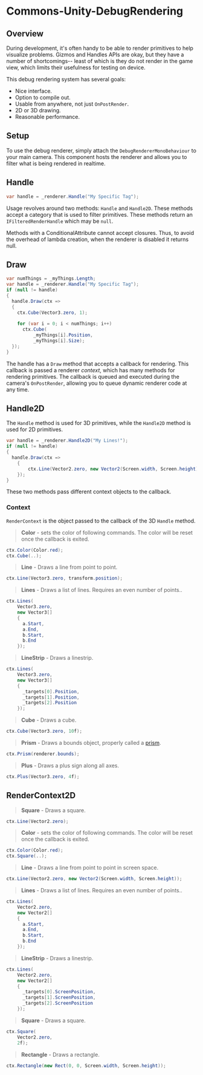 # Commons-Unity-DebugRendering

## Overview

During development, it's often handy to be able to render primitives to help visualize problems. Gizmos and Handles APIs are okay, but they have a number of shortcomings-- least of which is they do not render in the game view, which limits their usefulness for testing on device.

This debug rendering system has several goals:

* Nice interface.
* Option to compile out.
* Usable from anywhere, not just `OnPostRender`.
* 2D or 3D drawing.
* Reasonable performance.

## Setup

To use the debug renderer, simply attach the `DebugRendererMonoBehaviour` to your main camera. This component hosts the renderer and allows you to filter what is being rendered in realtime.

## Handle

```csharp
var handle = _renderer.Handle("My Specific Tag");
```

Usage revolves around two methods: `Handle` and `Handle2D`. These methods accept a category that is used to filter primitives. These methods return an `IFilteredRenderHandle` which may be `null`.

<aside class='success'>Methods with a ConditionalAttribute cannot accept closures. Thus, to avoid the overhead of lambda creation, when the renderer is disabled it returns null.</aside>

## Draw

```csharp
var numThings = _myThings.Length;
var handle = _renderer.Handle("My Specific Tag");
if (null != handle)
{
  handle.Draw(ctx =>
  {
    ctx.Cube(Vector3.zero, 1);
    
    for (var i = 0; i < numThings; i++)
      ctx.Cube(
          _myThings[i].Position,
          _myThings[i].Size);
  });
}
```

The handle has a `Draw` method that accepts a callback for rendering. This callback is passed a renderer _context_, which has many methods for rendering primitives. The callback is queued and executed during the camera's `OnPostRender`, allowing you to queue dynamic renderer code at any time.

## Handle2D

The `Handle` method is used for 3D primitives, while the `Handle2D` method is used for 2D primitives.

```csharp
var handle = _renderer.Handle2D("My Lines!");
if (null != handle)
{
  handle.Draw(ctx =>
    {
	    ctx.Line(Vector2.zero, new Vector2(Screen.width, Screen.height));
    });
}
```

These two methods pass different context objects to the callback.

### Context

`RenderContext` is the object passed to the callback of the 3D `Handle` method.

> **Color** - sets the color of following commands. The color will be reset once the callback is exited.

```csharp
ctx.Color(Color.red);
ctx.Cube(..);
```

> **Line** - Draws a line from point to point.

```csharp
ctx.Line(Vector3.zero, transform.position);
```

> **Lines** - Draws a list of lines. Requires an even number of points..

```csharp
ctx.Lines(
	Vector3.zero,
	new Vector3[]
	{
      a.Start,
      a.End,
      b.Start,
      b.End
	});
```

> **LineStrip** - Draws a linestrip.

```csharp
ctx.Lines(
	Vector3.zero,
	new Vector3[]
	{
      _targets[0].Position,
      _targets[1].Position,
      _targets[2].Position
	});
```

> **Cube** - Draws a cube.

```csharp
ctx.Cube(Vector3.zero, 10f);
```

> **Prism** - Draws a bounds object, properly called a [prism](https://en.wikipedia.org/wiki/Prism_(geometry)).

```csharp
ctx.Prism(renderer.bounds);
```

> **Plus** - Draws a plus sign along all axes.

```csharp
ctx.Plus(Vector3.zero, 4f);
```

## RenderContext2D

> **Square** - Draws a square.

```csharp
ctx.Line(Vector2.zero);
```

> **Color** - sets the color of following commands. The color will be reset once the callback is exited.

```csharp
ctx.Color(Color.red);
ctx.Square(..);
```

> **Line** - Draws a line from point to point in screen space.

```csharp
ctx.Line(Vector2.zero, new Vector2(Screen.width, Screen.height));
```

> **Lines** - Draws a list of lines. Requires an even number of points..

```csharp
ctx.Lines(
	Vector2.zero,
	new Vector2[]
	{
      a.Start,
      a.End,
      b.Start,
      b.End
	});
```

> **LineStrip** - Draws a linestrip.

```csharp
ctx.Lines(
	Vector2.zero,
	new Vector2[]
	{
      _targets[0].ScreenPosition,
      _targets[1].ScreenPosition,
      _targets[2].ScreenPosition
	});
```

> **Square** - Draws a square.

```csharp
ctx.Square(
	Vector2.zero,
	2f);
```

> **Rectangle** - Draws a rectangle.

```csharp
ctx.Rectangle(new Rect(0, 0, Screen.width, Screen.height));
```